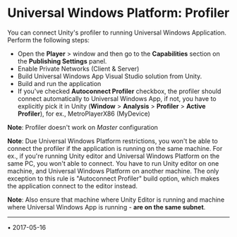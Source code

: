 ﻿Universal Windows Platform: Profiler
=======================


You can connect Unity's profiler to running Universal Windows Application. 
Perform the following steps:

* Open the __Player__ &gt; window and then go to the  __Capabilities__ section on the __Publishing Settings__ panel.
* Enable Private Networks (Client & Server)
* Build Universal Windows App Visual Studio solution from Unity.
* Build and run the application
* If you've checked __Autoconnect Profiler__ checkbox, the profiler should connect automatically to Universal Windows App, if not, you have to explicitly pick it in Unity (__Window__ &gt; __Analysis__ &gt; __Profiler__ &gt; __Active Profiler__), for ex., MetroPlayerX86 (MyDevice)

__Note__: Profiler doesn't work on _Master_ configuration

__Note__: Due Universal Windows Platform restrictions, you won't be able to connect the profiler if the application is running on the same machine. For ex., if you're running Unity editor and Universal Windows Platform on the same PC, you won't able to connect. You have to run Unity editor on one machine, and Universal Windows Platform on another machine. The only exception to this rule is "Autoconnect Profiler" build option, which makes the application connect to the editor instead.

__Note__: Also ensure that machine where Unity Editor is running and machine where Universal Windows App is running - __are on the same subnet__.

---
<span class="page-edit">• 2017-05-16  <!-- include IncludeTextAmendPageNoEdit --></span><br/>